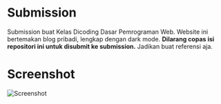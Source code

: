 # Submission

Submission buat Kelas Dicoding Dasar Pemrograman Web. Website ini bertemakan blog pribadi, lengkap dengan dark mode. **Dilarang copas isi repositori ini untuk disubmit ke submission.** Jadikan buat referensi aja.

# Screenshot

![Screenshot](assets/img/Screenshot.png)
